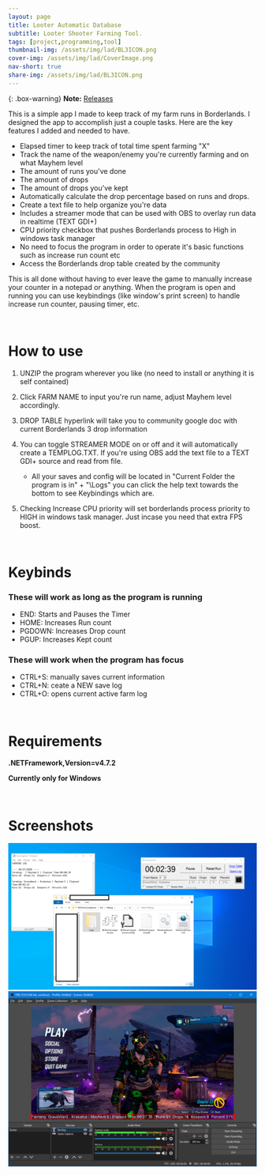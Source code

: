 ```yaml
---
layout: page
title: Looter Automatic Database
subtitle: Looter Shooter Farming Tool.
tags: [project,programming,tool]
thumbnail-img: /assets/img/lad/BL3ICON.png
cover-img: /assets/img/lad/CoverImage.png
nav-short: true
share-img: /assets/img/lad/BL3ICON.png
---
```

{: .box-warning}
**Note:** [Releases](https://hoodstrats.github.io/LADReleases)

This is a simple app I made to keep track of my farm runs in Borderlands. I designed the app to accomplish just a couple tasks. Here are the key features I added and needed to have.

- Elapsed timer to keep track of total time spent farming "X"
- Track the name of the weapon/enemy you're currently farming and on what Mayhem level
- The amount of runs you've done
- The amount of drops     
- The amount of drops you've kept
- Automatically calculate the drop percentage based on runs and drops.
- Create a text file to help organize you're data    
- Includes a streamer mode that can be used with OBS to overlay run data in realtime (TEXT GDI+)
- CPU priority checkbox that pushes Borderlands process to High in windows task manager
- No need to focus the program in order to operate it's basic functions such as increase run count etc
- Access the Borderlands drop table created by the community 

This is all done without having to ever leave the game to manually increase your counter in a notepad or anything. When the program is open and running you can use keybindings (like window's print screen) to handle increase run counter, pausing timer, etc.

<br>

# How to use

1. UNZIP the program wherever you like (no need to install or anything it is self contained)

2. Click FARM NAME to input you're run name, adjust Mayhem level accordingly.

3. DROP TABLE hyperlink will take you to community google doc with current Borderlands 3 drop information

4. You can toggle STREAMER MODE on or off and it will automatically create a TEMPLOG.TXT. If you're using OBS add the text file to a TEXT GDI+ source and read from file.       

   - All your saves and config will be located in "Current Folder the program is in" + "\Logs\"  you can click the help text towards the bottom to see Keybindings which are.

5. Checking Increase CPU priority will set borderlands process priority to HIGH in windows task manager.  Just incase you need that extra FPS boost.

<br>

# Keybinds

### These will work as long as the program is running

 - END: Starts and Pauses the Timer
 - HOME: Increases Run count
 - PGDOWN: Increases Drop count
 - PGUP: Increases Kept count

### These will work when the program has focus

  - CTRL+S: manually saves current information    
 - CTRL+N: ceate a NEW save log    
 - CTRL+O: opens current active farm log 

<br>

# Requirements

**.NETFramework,Version=v4.7.2**

**Currently only for Windows**

<br>

# Screenshots
![Example1](assets/img/lad/SS1.png)
![Example2](assets/img/lad/SS2.png)